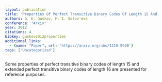 ```yaml
---
layout: publication
title: 'Properties Of Perfect Transitive Binary Codes Of Length 15 And Extended Perfect Transitive Binary Codes Of Length 16'
authors: G. K. Guskov, F. I. Solov'eva
conference: "Arxiv"
year: 2012
citations: 4
bibkey: guskov2012properties
additional_links:
  - {name: "Paper", url: 'https://arxiv.org/abs/1210.5940'}
tags: ['Uncategorized']
---
```

Some properties of perfect transitive binary codes of length 15 and extended
perfect transitive binary codes of length 16 are presented for reference
purposes.
